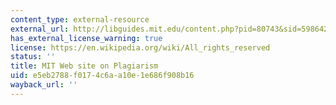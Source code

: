 ```yaml
---
content_type: external-resource
external_url: http://libguides.mit.edu/content.php?pid=80743&sid=598642#1885811
has_external_license_warning: true
license: https://en.wikipedia.org/wiki/All_rights_reserved
status: ''
title: MIT Web site on Plagiarism
uid: e5eb2788-f017-4c6a-a10e-1e686f908b16
wayback_url: ''
---
```

